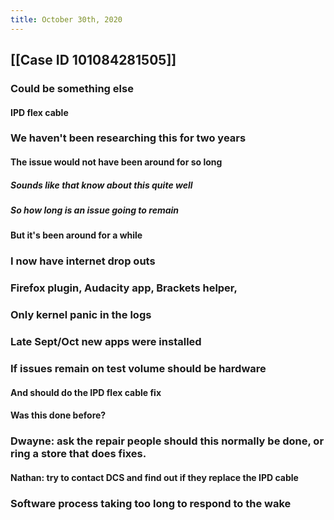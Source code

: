 ```yaml
---
title: October 30th, 2020
---
```


## [[Case ID 101084281505]]
### Could be something else
#### IPD flex cable

### We haven't been researching this for two years
#### The issue would not have been around for so long
##### Sounds like that know about this quite well

##### **So how long is an issue going to remain**

#### But it's been around for a while

### I now have internet drop outs

### Firefox plugin, Audacity app, Brackets helper, 

### Only kernel panic in the logs

### Late Sept/Oct new apps were installed

### If issues remain on test volume should be hardware
#### And should do the IPD flex cable fix

#### Was this done before?

### Dwayne: ask the repair people should this normally be done, or ring a store that does fixes.
#### Nathan: try to contact DCS and find out if they replace the IPD cable 

### Software process taking too long to respond to the wake
#### 
